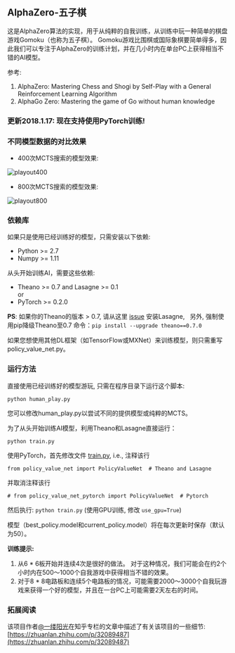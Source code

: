 ## AlphaZero-五子棋
这是AlphaZero算法的实现，用于从纯粹的自我训练，从训练中玩一种简单的棋盘游戏Gomoku（也称为五子棋）。 Gomoku游戏比围棋或国际象棋要简单得多，因此我们可以专注于AlphaZero的训练计划，并在几小时内在单台PC上获得相当不错的AI模型。

参考:  
1. AlphaZero: Mastering Chess and Shogi by Self-Play with a General Reinforcement Learning Algorithm
2. AlphaGo Zero: Mastering the game of Go without human knowledge

### 更新2018.1.17: 现在支持使用PyTorch训练!

### 不同模型数据的对比效果
- 400次MCTS搜索的模型效果:

![playout400](https://raw.githubusercontent.com/junxiaosong/AlphaZero_Gomoku/master/playout400.gif)

- 800次MCTS搜索的模型效果: 

![playout800](https://raw.githubusercontent.com/junxiaosong/AlphaZero_Gomoku/master/playout800.gif)

### 依赖库
如果只是使用已经训练好的模型，只需安装以下依赖:
- Python >= 2.7
- Numpy >= 1.11

从头开始训练AI，需要这些依赖:
- Theano >= 0.7 and Lasagne >= 0.1      
or
- PyTorch >= 0.2.0

**PS**: 如果你的Theano的版本 > 0.7, 请从这里 [issue](https://github.com/aigamedev/scikit-neuralnetwork/issues/235) 安装Lasagne,  
另外, 强制使用pip降级Theano至0.7 命令：``pip install --upgrade theano==0.7.0``

如果您想使用其他DL框架（如TensorFlow或MXNet）来训练模型，则只需重写policy_value_net.py。

### 运行方法
直接使用已经训练好的模型游玩, 只需在程序目录下运行这个脚本:  
```
python human_play.py  
```
您可以修改human_play.py以尝试不同的提供模型或纯粹的MCTS。

为了从头开始训练AI模型，利用Theano和Lasagne直接运行： 
```
python train.py
```
使用PyTorch，首先修改文件 [train.py](https://github.com/junxiaosong/AlphaZero_Gomoku/blob/master/train.py), i.e., 注释该行
```
from policy_value_net import PolicyValueNet  # Theano and Lasagne
```
并取消注释该行
```
# from policy_value_net_pytorch import PolicyValueNet  # Pytorch
```
然后执行: ``python train.py``  (使用GPU训练, 修改 ``use_gpu=True``)

模型（best_policy.model和current_policy.model）将在每次更新时保存（默认为50）。

**训练提示:**
1. 从6 * 6板开始并连续4次是很好的做法。 对于这种情况，我们可能会在约2个小时内在500〜1000个自我游戏中获得相当不错的效果。
2. 对于8 * 8电路板和连续5个电路板的情况，可能需要2000〜3000个自我玩游戏来获得一个好的模型，并且在一台PC上可能需要2天左右的时间。

### 拓展阅读
该项目作者[@一缕阳光](https://www.zhihu.com/people/yilu-yang-guang-40-55)在知乎专栏的文章中描述了有关该项目的一些细节: [https://zhuanlan.zhihu.com/p/32089487](https://zhuanlan.zhihu.com/p/32089487) 
